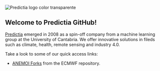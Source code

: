 
![Predictia logo color transparente](https://github.com/user-attachments/assets/8fb7a180-1ab6-4aa1-9b25-ee567f1a6720)

## Welcome to Predictia GitHub!

[Predictia](https://predictia.es/en) emerged in 2008 as a spin-off company from a machine learning group at the University of Cantabria. We offer innovative solutions in fileds such as climate, health, remote sensing and industry 4.0.

Take a look to some of our quick access links:
* [ANEMOI Forks](https://github.com/orgs/Predictia/repositories?q=anemoi) from the ECMWF repository.
